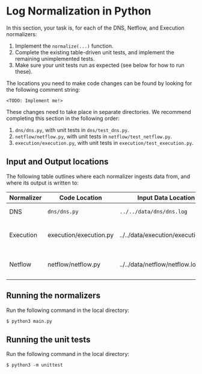 # Log Normalization in Python

In this section, your task is, for each of the DNS, Netflow, and Execution normalizers:

1. Implement the `normalize(...)` function.
2. Complete the existing table-driven unit tests, and implement the remaining unimplemented tests.
3. Make sure your unit tests run as expected (see below for how to run these).

The locations you need to make code changes can be found by looking for the following comment string:

```
<TODO: Implement me!>
```

These changes need to take place in separate directories. We recommend completing this section in the following order:

1. `dns/dns.py`, with unit tests in `dns/test_dns.py`.
2. `netflow/netflow.py`, with unit tests in `netflow/test_netflow.py`.
3. `execution/execution.py`, with unit tests in `execution/test_execution.py`.

## Input and Output locations

The following table outlines where each normalizer ingests data from, and where its output is written to:

| **Normalizer** | **Code Location**      | **Input Data Location**            | **Output Data Location**                                                                                         |
|----------------|------------------------|------------------------------------|------------------------------------------------------------------------------------------------------------------|
| DNS            | `dns/dns.py`           | `../../data/dns/dns.log`           | Binary: `../../data/dns/dns_normalized.binpb` JSON: `../../data/dns/dns_normalized.json`                         |
| Execution      | execution/execution.py | ../../data/execution/execution.log | Binary: `../../data/execution/execution_normalized.binpb` JSON: `../../data/execution/execution_normalized.json` |
| Netflow        | netflow/netflow.py     | ../../data/netflow/netflow.log     | Binary: `../../data/netflow/netflow_normalized.binpb` JSON: `../../data/netflow/netflow_normalized.json`         |

## Running the normalizers

Run the following command in the local directory:

```
$ python3 main.py
```

## Running the unit tests

Run the following command in the local directory:

```
$ python3 -m unittest
```